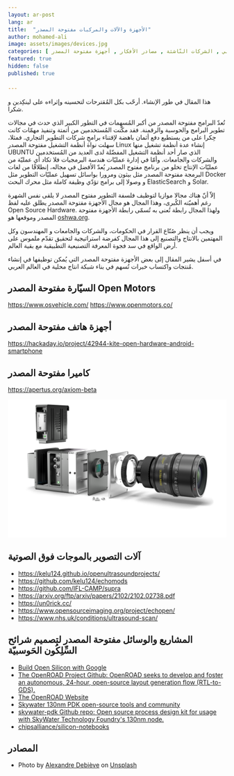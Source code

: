 ```yaml
---
layout: ar-post
lang: ar
title:  "الأجهزة والآلات والمركبات مفتوحة المصدر"
author: mohamed-ali
image: assets/images/devices.jpg
categories: [ العالم العربي , الشركات النّاشئة , مصادر الأفكار , أجهزة مفتوحة المصدر ]
featured: true
hidden: false
published: true

---
```


<div markdown="1" class="callout callout-warning">

هذا المقال في طور الإنشاء. أرحّب بكل المُقترحات لتحسينه وإثراءه على لينكِدين و شكرا.
</div>

تُعدّ البرامج مفتوحة المصدر من أكبر المُسهِمات في التطور الكبير الذي حدث في مجالات تطوير البرامج والحوسبة والرقمنة.
فقد مكّنت المُستخدمين من أتمتة وتنفيذ مهمّات كانت حِكرا على من يستطيع دفع أثمان باهضة لإقتناء برامجِ شركات التطوير التجاري.
فمثلا، سهلت نواة أنظمة التشغيل مفتوحة المصدر Linux إنشاء عدة أنظمة تشغيل منها UBUNTU
الذي صار أحد أنظمة التشغيل المفضّلة لدى العديد من المُستخدمين والشركات والجامعات.
وأمّا في إدارة عمليّات هندسة البرمجيات فلا تكاد أي عمليّة من عمليّات الإنتاج تخلو من برنامج مفتوح المصدر يُعدّ الأفضل في مجاله، إنطلاقًا
من لغات البرمجة مفتوحة المصدر مثل بيثون ومرورا بواسائل تسهيل عمليّات التطوير مثل Docker و وصولا إلى برامج تؤدّي وظيفة كاملة مثل محرك البحث ElasticSearch و Solar.

إلاّ أنّ هناك مجالا موازيا لتوظيف فلسفة التطوير مفتوح المصدر لا يلقى نفس الشهرة رغم أهميّته الكُبرى، وهذا المجال هو مجال الأجهزة مفتوحة المصدر يطلق عليه لفظ Open Source Hardware.
ولهذا المجال رابطة تُعنى به تُسمّى رابطة الأجهزة مفتوحة المصدر وموقعها هو [oshwa.org](https://www.oshwa.org/).

ويجب أن ينظر صُنّاع القرار في الحكومات، والشركات والجامعات و المهندسون وكل المهتمين بالانتاج والتصنيع إلى هذا المجال كفرضة استراتيجية لتحقيق تقدّم ملموس على أرض الواقع في سد فجوة المعرفة التصنيعية التطبيقية
مع بقية العالم. 

في أسفل يشير المقال إلى بعض الأجهزة مفتوحة المصدر التي يُمكن توظيفها في إنشاء مُنتجات واكتساب خبرات تُسهم في بناء شبكة انتاج محلية في العالم العربي.

## السيّارة مفتوحة المصدر Open Motors

https://www.osvehicle.com/
https://www.openmotors.co/

## أجهزة هاتف مفتوحة المصدر

https://hackaday.io/project/42944-kite-open-hardware-android-smartphone

## كاميرا مفتوحة المصدر

https://apertus.org/axiom-beta

<img class="img-fluid" src="/assets/images/axiom-gamma-camera.png" alt="تصوّر لأجزاء الكاميرا مفتوحة المصدر أكسيوم">

## آلات التصوير بالموجات فوق الصوتية

* https://kelu124.github.io/openultrasoundprojects/
* https://github.com/kelu124/echomods
* https://github.com/IFL-CAMP/supra
* https://arxiv.org/ftp/arxiv/papers/2102/2102.02738.pdf
* https://un0rick.cc/
* https://www.opensourceimaging.org/project/echopen/
* https://www.nhs.uk/conditions/ultrasound-scan/

## المشاريع والوسائل مفتوحة المصدر لتصميم شرائح السِّلِكُون الحَوسبيّة

* [Build Open Silicon with Google](https://opensource.googleblog.com/2022/05/Build%20Open%20Silicon%20with%20Google.html)
* [The OpenROAD Project Github: OpenROAD seeks to develop and foster an autonomous, 24-hour, open-source layout generation flow (RTL-to-GDS).](https://github.com/The-OpenROAD-Project)
* [The OpenROAD Website](https://theopenroadproject.org/)
* [Skywater 130nm PDK open-source tools and community](https://join.skywater.tools/)
* [skywater-pdk Github repo: Open source process design kit for usage with SkyWater Technology Foundry's 130nm node.](https://github.com/google/skywater-pdk/)
* [chipsalliance/silicon-notebooks](https://github.com/chipsalliance/silicon-notebooks/tree/main)

## المصادر

* Photo by <a href="https://unsplash.com/@alexkixa">Alexandre Debiève</a> on <a href="https://unsplash.com/photos/FO7JIlwjOtU">Unsplash</a>
  
